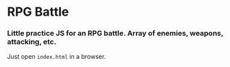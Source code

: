 # RPG Battle

### Little practice JS for an RPG battle.  Array of enemies, weapons, attacking, etc.

Just open `index.html` in a browser.